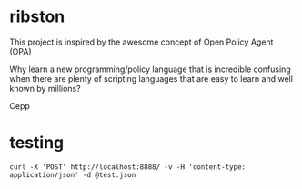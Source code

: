 # ribston

This project is inspired by the awesome concept of Open Policy Agent (OPA)

Why learn a new programming/policy language that is incredible confusing
when there are plenty of scripting languages that are easy to learn and well known by millions?

Cepp

# testing

`curl -X 'POST' http://localhost:8888/ -v -H 'content-type: application/json' -d @test.json`
